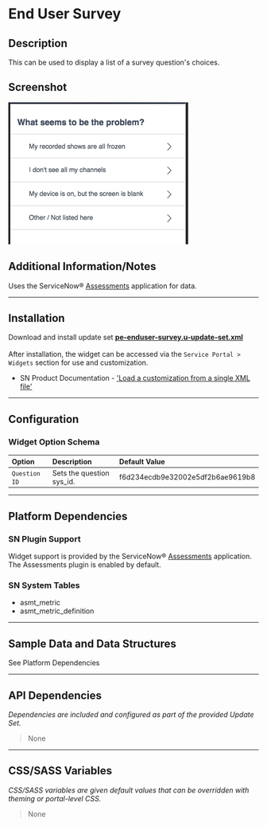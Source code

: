 # End User Survey

## Description

This can be used to display a list of a survey question's choices.

## Screenshot
![](../images/pe-enduser-survey.png)

## Additional Information/Notes

Uses the ServiceNow® [Assessments](https://docs.servicenow.com/bundle/istanbul-servicenow-platform/page/administer/assessments/reference/r_Assessments.html?cshalt=yes ) application for data.

---
## Installation

Download and install update set **[pe-enduser-survey.u-update-set.xml](https://github.com/platform-experience/serviceportal-widget-library/blob/master/pe-enduser-survey/pe-enduser-survey.u-update-set.xml)** <br/><br/>
After installation, the widget can be accessed via the `Service Portal > Widgets` section for use and customization.<br/>
* SN Product Documentation - ['Load a customization from a single XML file'](https://docs.servicenow.com/bundle/jakarta-application-development/page/build/system-update-sets/task/t_SaveAnUpdateSetAsAnXMLFile.html)

---
## Configuration

### Widget Option Schema

| Option | Description | Default Value |
| :--- | :--- | :--- |
| `Question ID` | Sets the question sys_id. | f6d234ecdb9e32002e5df2b6ae9619b8 |

---
## Platform Dependencies

### SN Plugin Support
Widget support is provided by the ServiceNow® [Assessments](https://docs.servicenow.com/bundle/istanbul-servicenow-platform/page/administer/assessments/reference/r_Assessments.html?cshalt=yes ) application.
The Assessments plugin is enabled by default.

### SN System Tables
* asmt_metric
* asmt_metric_definition

---
## Sample Data and Data Structures

See Platform Dependencies

---
## API Dependencies

<i>Dependencies are included and configured as part of the provided Update Set.</i>
> None

---
## CSS/SASS Variables

_CSS/SASS variables are given default values that can be overridden with theming or portal-level CSS._
> None